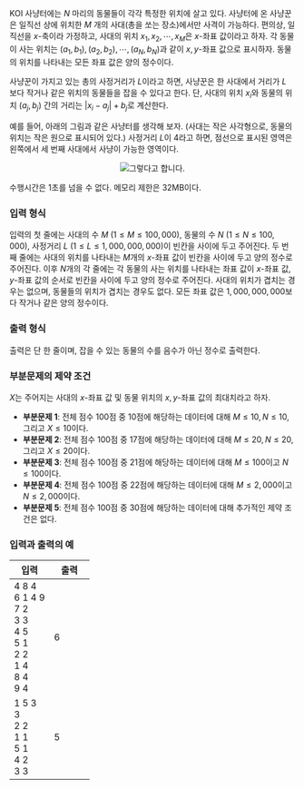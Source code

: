 KOI 사냥터에는 $N$ 마리의 동물들이 각각 특정한 위치에 살고 있다. 사냥터에 온 사냥꾼은 일직선 상에 위치한 $M$ 개의 사대(총을 쏘는 장소)에서만 사격이 가능하다. 편의상, 일직선을 $x$-축이라 가정하고, 사대의 위치 $x_{1}, x_{2}, \cdots, x_{M}$은 $x$-좌표 값이라고 하자. 각 동물이 사는 위치는 $(a_{1},b_{1}), (a_{2},b_{2}), \cdots, (a_{N},b_{N})$과 같이 $x,y$-좌표 값으로 표시하자. 동물의 위치를 나타내는 모든 좌표 값은 양의 정수이다.

사냥꾼이 가지고 있는 총의 사정거리가 $L$이라고 하면, 사냥꾼은 한 사대에서 거리가 $L$ 보다 작거나 같은 위치의 동물들을 잡을 수 있다고 한다. 단, 사대의 위치 $x_{i}$와 동물의 위치 $(a_{j}, b_{j})$ 간의 거리는 $|x_{i}-a_{j}| + b_{j}$로 계산한다.

예를 들어, 아래의 그림과 같은 사냥터를 생각해 보자. (사대는 작은 사각형으로, 동물의 위치는 작은 원으로 표시되어 있다.) 사정거리 $L$이 4라고 하면, 점선으로 표시된 영역은 왼쪽에서 세 번째 사대에서 사냥이 가능한 영역이다.

<div style="text-align: center; width: inherit;">
 <img src="https://s3.ap-northeast-2.amazonaws.com/oj.uz/old/KOI13_hunter/pic1.png?dl=1" alt="그렇다고 합니다."/>
</div>

수행시간은 1초를 넘을 수 없다. 메모리 제한은 32MB이다.

### 입력 형식

입력의 첫 줄에는 사대의 수 $M$ ($1 \le M \le 100,000$), 동물의 수 $N$ ($1 \le N \le 100,000$), 사정거리 $L$ ($1 \le L \le 1,000,000,000$)이 빈칸을 사이에 두고 주어진다. 두 번째 줄에는 사대의 위치를 나타내는 $M$개의 $x$-좌표 값이 빈칸을 사이에 두고 양의 정수로 주어진다. 이후 $N$개의 각 줄에는 각 동물의 사는 위치를 나타내는 좌표 값이 $x$-좌표 값, $y$-좌표 값의 순서로 빈칸을 사이에 두고 양의 정수로 주어진다. 사대의 위치가 겹치는 경우는 없으며, 동물들의 위치가 겹치는 경우도 없다. 모든 좌표 값은 $1,000,000,000$보다 작거나 같은 양의 정수이다. 

### 출력 형식

출력은 단 한 줄이며, 잡을 수 있는 동물의 수를 음수가 아닌 정수로 출력한다.

### 부분문제의 제약 조건

$X$는 주어지는 사대의 $x$-좌표 값 및 동물 위치의 $x,y$-좌표 값의 최대치라고 하자.

* **부분문제 1**: 전체 점수 100점 중 10점에 해당하는 데이터에 대해 $M \le 10, N \le 10,$ 그리고 $X \le 10$이다.
* **부분문제 2**: 전체 점수 100점 중 17점에 해당하는 데이터에 대해 $M \le 20, N \le 20,$ 그리고 $X \le 20$이다.
* **부분문제 3**: 전체 점수 100점 중 21점에 해당하는 데이터에 대해 $M \le 100$이고 $N \le 100$이다.
* **부분문제 4**: 전체 점수 100점 중 22점에 해당하는 데이터에 대해 $M \le 2,000$이고 $N \le 2,000$이다.
* **부분문제 5**: 전체 점수 100점 중 30점에 해당하는 데이터에 대해 추가적인 제약 조건은 없다.

### 입력과 출력의 예


<table class='table table-bordered table-condensed'>
 <thead>
  <tr>
   <th>입력</th>
   <th>출력</th>
  </tr>
 </thead>
 <tbody>
  <tr class="code-font">
   <td style="width: 50%;">4 8 4<br/>
6 1 4 9<br/>
7 2<br/>
3 3<br/>
4 5<br/>
5 1<br/>
2 2<br/>
1 4<br/>
8 4<br/>
9 4</td>
   <td>6</td>
  </tr>
  <tr class="code-font">
   <td style="width: 50%;">1 5 3<br/>
3<br/>
2 2<br/>
1 1<br/>
5 1<br/>
4 2<br/>
3 3</td>
   <td>5</td>
  </tr>
 </tbody>
</table>
